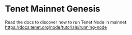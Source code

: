 # Tenet Mainnet Genesis

Read the docs to discover how to run Tenet Node in mainnet: https://docs.tenet.org/node/tutorials/running-node
